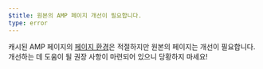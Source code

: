 ```yaml
---
$title: 원본의 AMP 페이지 개선이 필요합니다.
type: error
---
```


캐시된 AMP 페이지의 [페이지 환경](https://developers.google.com/search/docs/guides/page-experience?hl=ko)은 적절하지만 원본의 페이지는 개선이 필요합니다. 개선하는 데 도움이 될 권장 사항이 마련되어 있으니 당황하지 마세요!
